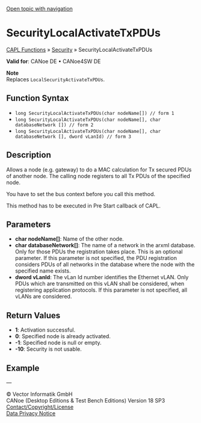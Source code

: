 [Open topic with navigation](../../../../../CANoeDEFamily.htm#Topics/CAPLFunctions/Security/Functions/CAPLfunctionSecurityLocalActivateTxPDUs.md)

# SecurityLocalActivateTxPDUs

[CAPL Functions](../../CAPLfunctions.md) » [Security](../CAPLFunctionsSecurityOverview.md) » SecurityLocalActivateTxPDUs

**Valid for**: CANoe DE • CANoe4SW DE

**Note**  
Replaces `LocalSecurityActivateTxPDUs`.

## Function Syntax

- `long SecurityLocalActivateTxPDUs(char nodeName[]) // form 1`
- `long SecurityLocalActivateTxPDUs(char nodeName[], char databaseNetwork []) // form 2`
- `long SecurityLocalActivateTxPDUs(char nodeName[], char databaseNetwork [], dword vLanId) // form 3`

## Description

Allows a node (e.g. gateway) to do a MAC calculation for Tx secured PDUs of another node. The calling node registers to all Tx PDUs of the specified node.

You have to set the bus context before you call this method.

This method has to be executed in Pre Start callback of CAPL.

## Parameters

- **char nodeName[]**: Name of the other node.
- **char databaseNetwork[]**: The name of a network in the arxml database. Only for those PDUs the registration takes place. This is an optional parameter. If this parameter is not specified, the PDU registration considers PDUs of all networks in the database where the node with the specified name exists.
- **dword vLanId**: The vLan Id number identifies the Ethernet vLAN. Only PDUs which are transmitted on this vLAN shall be considered, when registering application protocols. If this parameter is not specified, all vLANs are considered.

## Return Values

- **1**: Activation successful.
- **0**: Specified node is already activated.
- **-1**: Specified node is null or empty.
- **-10**: Security is not usable.

## Example

—

© Vector Informatik GmbH  
CANoe (Desktop Editions & Test Bench Editions) Version 18 SP3  
[Contact/Copyright/License](../../../Shared/ContactCopyrightLicense.md)  
[Data Privacy Notice](https://www.vector.com/int/en/company/get-info/privacy-policy/)
